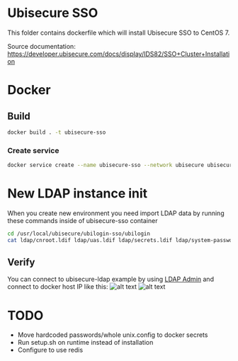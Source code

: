 # Ubisecure SSO
This folder contains dockerfile which will install Ubisecure SSO to CentOS 7.

Source documentation:
https://developer.ubisecure.com/docs/display/IDS82/SSO+Cluster+Installation

# Docker
## Build
```bash
docker build . -t ubisecure-sso
``` 

### Create service
```bash
docker service create --name ubisecure-sso --network ubisecure ubisecure-sso
```

# New LDAP instance init
When you create new environment you need import LDAP data by running these commands inside of ubisecure-sso container
```bash
cd /usr/local/ubisecure/ubilogin-sso/ubilogin
cat ldap/cnroot.ldif ldap/uas.ldif ldap/secrets.ldif ldap/system-password.ldif ldap/openldap/groups.ldif | ldap/openldap/import.sh
```

## Verify
You can connect to ubisecure-ldap example by using [LDAP Admin](http://www.ldapadmin.org) and connect to docker host IP like this:
![alt text](https://raw.githubusercontent.com/olljanat/docker-ubisecure/master/screenshots/ubisecure-ldap_connect.png "LDAP connect")
![alt text](https://raw.githubusercontent.com/olljanat/docker-ubisecure/master/screenshots/ubisecure-ldap_list.png "LDAP list")

# TODO
* Move hardcoded passwords/whole unix.config to docker secrets
* Run setup.sh on runtime instead of installation
* Configure to use redis